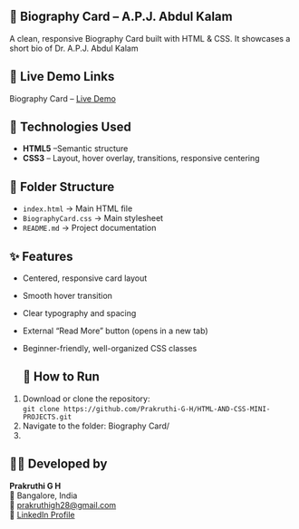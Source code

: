 
## 📇 Biography Card – A.P.J. Abdul Kalam

A clean, responsive Biography Card built with HTML & CSS. It showcases a short bio of Dr. A.P.J. Abdul Kalam


## 🔗 Live Demo Links

Biography Card – [Live Demo](https://prakruthi-g-h.github.io/HTML-AND-CSS-MINI-PROJECTS/Biography%20Card)

## 🔧 Technologies Used

- **HTML5** –Semantic structure
- **CSS3** – Layout, hover overlay, transitions, responsive centering

## 📁 Folder Structure
- `index.html` → Main HTML file
- `BiographyCard.css` → Main stylesheet 
- `README.md` → Project documentation

## ✨ Features
- Centered, responsive card layout
- Smooth hover transition
- Clear typography and spacing
- External “Read More” button (opens in a new tab)
- Beginner-friendly, well-organized CSS classes

  ## 🚀 How to Run
  
1. Download or clone the repository:  
   `git clone https://github.com/Prakruthi-G-H/HTML-AND-CSS-MINI-PROJECTS.git`
 2. Navigate to the folder: Biography Card/
 3. 
## 👩‍💻 Developed by

**Prakruthi G H**  
📍 Bangalore, India  
📧 prakruthigh28@gmail.com  
🔗 [LinkedIn Profile](https://www.linkedin.com/in/prakruthi-g-h)
